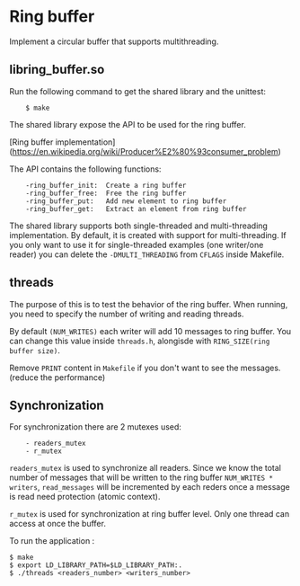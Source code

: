 # Ring buffer

Implement a circular buffer that supports multithreading.

## libring_buffer.so

Run the following command to get the shared library and the unittest:
```
	$ make
```
The shared library expose the API to be used for the ring buffer.

[Ring buffer implementation] (https://en.wikipedia.org/wiki/Producer%E2%80%93consumer_problem)

The API contains the following functions:
```
	-ring_buffer_init:	Create a ring buffer
	-ring_buffer_free:	Free the ring buffer
	-ring_buffer_put:	Add new element to ring buffer
	-ring_buffer_get:	Extract an element from ring buffer
```

The shared library supports both single-threaded and multi-threading implementation. By default, it is created
with support for multi-threading. If you only want to use it for single-threaded examples (one writer/one reader)
you can delete the ```-DMULTI_THREADING``` from ```CFLAGS``` inside Makefile.

## threads

The purpose of this is to test the behavior of the ring buffer. When running, you need to specify the number of
writing and reading threads.

By default ```(NUM_WRITES)``` each writer will add 10 messages to ring buffer. You can change this value inside
```threads.h```, alongisde with ```RING_SIZE(ring buffer size)```.

Remove ```PRINT``` content in ```Makefile``` if you don't want to see the messages. (reduce the performance)

## Synchronization

For synchronization there are 2 mutexes used:
```
	- readers_mutex
	- r_mutex
```

```readers_mutex``` is used to synchronize all readers. Since we know the total number of messages that will be
written to the ring buffer ```NUM_WRITES * writers```, ```read_messages``` will be incremented by each reders
once a message is read need protection (atomic context).

```r_mutex``` is used for synchronization at ring buffer level. Only one thread can access at once the buffer.

To run the application :
```
$ make
$ export LD_LIBRARY_PATH=$LD_LIBRARY_PATH:.
$ ./threads <readers_number> <writers_number>
```

